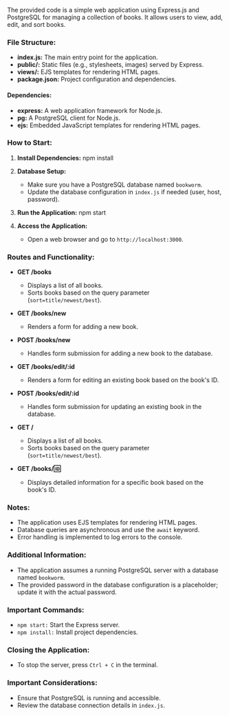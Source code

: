 The provided code is a simple web application using Express.js and PostgreSQL for managing a collection of books. It allows users to view, add, edit, and sort books.

### File Structure:
- **index.js:** The main entry point for the application.
- **public/:** Static files (e.g., stylesheets, images) served by Express.
- **views/:** EJS templates for rendering HTML pages.
- **package.json:** Project configuration and dependencies.

#### Dependencies:

- **express:** A web application framework for Node.js.
- **pg:** A PostgreSQL client for Node.js.
- **ejs:** Embedded JavaScript templates for rendering HTML pages.

### How to Start:

1. **Install Dependencies:**
   npm install

2. **Database Setup:**
   - Make sure you have a PostgreSQL database named `bookworm`.
   - Update the database configuration in `index.js` if needed (user, host, password).

3. **Run the Application:**
   npm start

4. **Access the Application:**
   - Open a web browser and go to `http://localhost:3000`.

### Routes and Functionality:

- **GET /books**
  - Displays a list of all books.
  - Sorts books based on the query parameter (`sort=title/newest/best`).

- **GET /books/new**
  - Renders a form for adding a new book.

- **POST /books/new**
  - Handles form submission for adding a new book to the database.

- **GET /books/edit/:id**
  - Renders a form for editing an existing book based on the book's ID.

- **POST /books/edit/:id**
  - Handles form submission for updating an existing book in the database.

- **GET /**
  - Displays a list of all books.
  - Sorts books based on the query parameter (`sort=title/newest/best`).

- **GET /books/:id:**
  - Displays detailed information for a specific book based on the book's ID.

### Notes:

- The application uses EJS templates for rendering HTML pages.
- Database queries are asynchronous and use the `await` keyword.
- Error handling is implemented to log errors to the console.

### Additional Information:

- The application assumes a running PostgreSQL server with a database named `bookworm`.
- The provided password in the database configuration is a placeholder; update it with the actual password.

### Important Commands:

- `npm start:` Start the Express server.
- `npm install:` Install project dependencies.

### Closing the Application:

- To stop the server, press `Ctrl + C` in the terminal.

### Important Considerations:

- Ensure that PostgreSQL is running and accessible.
- Review the database connection details in `index.js`.

